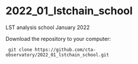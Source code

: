 # 2022_01_lstchain_school
LST analysis school January 2022

Download the repository to your computer:  
```
 git clone https://github.com/cta-observatory/2022_01_lstchain_school.git
```
